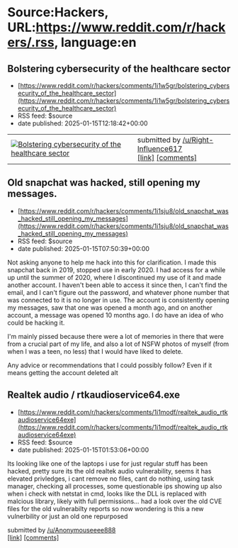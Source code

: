 # Source:Hackers, URL:https://www.reddit.com/r/hackers/.rss, language:en

## Bolstering cybersecurity of the healthcare sector
 - [https://www.reddit.com/r/hackers/comments/1i1w5gr/bolstering_cybersecurity_of_the_healthcare_sector](https://www.reddit.com/r/hackers/comments/1i1w5gr/bolstering_cybersecurity_of_the_healthcare_sector)
 - RSS feed: $source
 - date published: 2025-01-15T12:18:42+00:00

<table> <tr><td> <a href="https://www.reddit.com/r/hackers/comments/1i1w5gr/bolstering_cybersecurity_of_the_healthcare_sector/"> <img src="https://external-preview.redd.it/lDfJ8XERX_DNiPgpw4DmrCLbkJsgjP09fMkp070RJMk.jpg?width=640&amp;crop=smart&amp;auto=webp&amp;s=9b56c0a8cc87ce1138e67447cbe6193be56cc9c0" alt="Bolstering cybersecurity of the healthcare sector" title="Bolstering cybersecurity of the healthcare sector" /> </a> </td><td> &#32; submitted by &#32; <a href="https://www.reddit.com/user/Right-Influence617"> /u/Right-Influence617 </a> <br/> <span><a href="https://commission.europa.eu/news/bolstering-cybersecurity-healthcare-sector-2025-01-15_en">[link]</a></span> &#32; <span><a href="https://www.reddit.com/r/hackers/comments/1i1w5gr/bolstering_cybersecurity_of_the_healthcare_sector/">[comments]</a></span> </td></tr></table>

## Old snapchat was hacked, still opening my messages.
 - [https://www.reddit.com/r/hackers/comments/1i1sju8/old_snapchat_was_hacked_still_opening_my_messages](https://www.reddit.com/r/hackers/comments/1i1sju8/old_snapchat_was_hacked_still_opening_my_messages)
 - RSS feed: $source
 - date published: 2025-01-15T07:50:39+00:00

<!-- SC_OFF --><div class="md"><p>Not asking anyone to help me hack into this for clarification. I made this snapchat back in 2019, stopped use in early 2020. I had access for a while up until the summer of 2020, where I discontinued my use of it and made another account. I haven&#39;t been able to access it since then, I can&#39;t find the email, and I can&#39;t figure out the password, and whatever phone number that was connected to it is no longer in use. The account is consistently opening my messages, saw that one was opened a month ago, and on another account, a message was opened 10 months ago. I do have an idea of who could be hacking it. </p> <p>I&#39;m mainly pissed because there were a lot of memories in there that were from a crucial part of my life, and also a lot of NSFW photos of myself (from when I was a teen, no less) that I would have liked to delete. </p> <p>Any advice or recommendations that I could possibly follow? Even if it means getting the account deleted alt

## Realtek audio / rtkaudioservice64.exe
 - [https://www.reddit.com/r/hackers/comments/1i1modf/realtek_audio_rtkaudioservice64exe](https://www.reddit.com/r/hackers/comments/1i1modf/realtek_audio_rtkaudioservice64exe)
 - RSS feed: $source
 - date published: 2025-01-15T01:53:06+00:00

<!-- SC_OFF --><div class="md"><p>Its looking like one of the laptops i use for just regular stuff has been hacked, pretty sure its the old realtek audio vulnerability, seems it has elevated privledges, i cant remove no files, cant do nothing, using task manager, checking all processes, some questionable ips showing up also when i check with netstat in cmd, looks like the DLL is replaced with malcious library, likely with full permissions… had a look over the old CVE files for the old vulnerabilty reports so now wondering is this a new vulnerbility or just an old one repurposed </p> </div><!-- SC_ON --> &#32; submitted by &#32; <a href="https://www.reddit.com/user/Anonymouseeee888"> /u/Anonymouseeee888 </a> <br/> <span><a href="https://www.reddit.com/r/hackers/comments/1i1modf/realtek_audio_rtkaudioservice64exe/">[link]</a></span> &#32; <span><a href="https://www.reddit.com/r/hackers/comments/1i1modf/realtek_audio_rtkaudioservice64exe/">[comments]</a></span>

